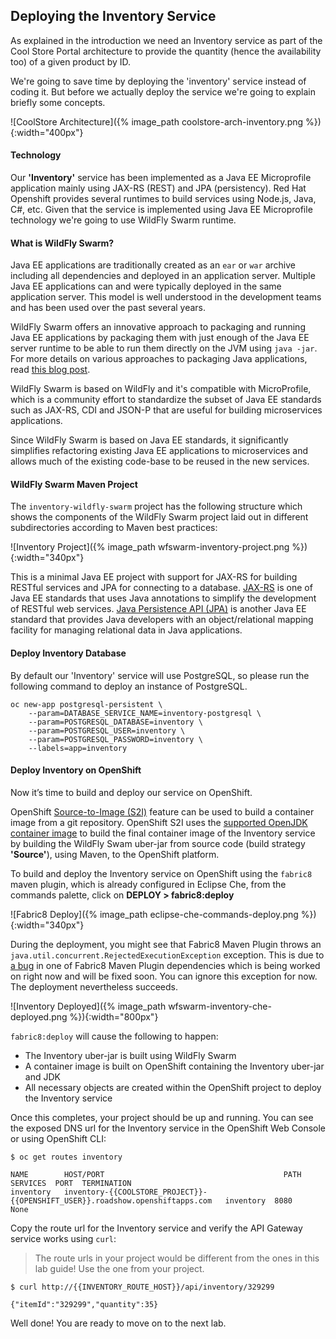 ## Deploying the Inventory Service

As explained in the introduction we need an Inventory service as part of the Cool Store Portal architecture to provide the quantity (hence the availability too) of a given product by ID.

We're going to save time by deploying the 'inventory' service instead of coding it. But before we actually deploy the service we're going to explain briefly some concepts.

![CoolStore Architecture]({% image_path coolstore-arch-inventory.png %}){:width="400px"}

#### Technology

Our **'Inventory'** service has been implemented as a Java EE Microprofile application mainly using JAX-RS (REST) and JPA (persistency). Red Hat Openshift provides several runtimes to build services using Node.js, Java, C#, etc. Given that the service is implemented using Java EE Microprofile technology we're going to use  WildFly Swarm runtime. 

#### What is WildFly Swarm?

Java EE applications are traditionally created as an `ear` or `war` archive including all dependencies and deployed in an application server. Multiple Java EE applications can and were typically deployed in the same application server. This model is well understood in the development teams and has been used over the past several years.

WildFly Swarm offers an innovative approach to packaging and running Java EE applications by packaging them with just enough of the Java EE server runtime to be able to run them directly on the JVM using `java -jar`. For more details on various approaches to packaging Java 
applications, read [this blog post](https://developers.redhat.com/blog/2017/08/24/the-skinny-on-fat-thin-hollow-and-uber).

WildFly Swarm is based on WildFly and it's compatible with MicroProfile, which is a community effort to standardize the subset of Java EE standards such as JAX-RS, CDI and JSON-P that are useful for building microservices applications.

Since WildFly Swarm is based on Java EE standards, it significantly simplifies refactoring existing Java EE applications to microservices and allows much of the existing code-base to be reused in the new services.

#### WildFly Swarm Maven Project 

The `inventory-wildfly-swarm` project has the following structure which shows the components of the WildFly Swarm project laid out in different subdirectories according to Maven best practices:

![Inventory Project]({% image_path wfswarm-inventory-project.png %}){:width="340px"}

This is a minimal Java EE project with support for JAX-RS for building RESTful services and JPA for connecting to a database. [JAX-RS](https://docs.oracle.com/javaee/7/tutorial/jaxrs.htm) is one of Java EE standards that uses Java annotations to simplify the development of RESTful web services. [Java Persistence API (JPA)](https://docs.oracle.com/javaee/7/tutorial/partpersist.htm) is another Java EE standard that provides Java developers with an object/relational mapping facility for managing relational data in Java applications.

#### Deploy Inventory Database
By default our 'Inventory' service will use PostgreSQL, so please run the following command to deploy an instance of PostgreSQL.

~~~shell
oc new-app postgresql-persistent \
    --param=DATABASE_SERVICE_NAME=inventory-postgresql \
    --param=POSTGRESQL_DATABASE=inventory \
    --param=POSTGRESQL_USER=inventory \
    --param=POSTGRESQL_PASSWORD=inventory \
    --labels=app=inventory
~~~

#### Deploy Inventory on OpenShift

Now it’s time to build and deploy our service on OpenShift. 

OpenShift [Source-to-Image (S2I)]({{OPENSHIFT_DOCS_BASE}}/architecture/core_concepts/builds_and_image_streams.html#source-build) 
feature can be used to build a container image from a git repository. OpenShift S2I uses the [supported OpenJDK container image](https://access.redhat.com/documentation/en-us/red_hat_jboss_middleware_for_openshift/3/html/red_hat_java_s2i_for_openshift) to build the final container image of the 
Inventory service by building the WildFly Swam uber-jar from source code (build strategy **'Source'**), using Maven, to the OpenShift platform.

To build and deploy the Inventory service on OpenShift using the `fabric8` maven plugin, 
which is already configured in Eclipse Che, from the commands palette, click on **DEPLOY > fabric8:deploy**

![Fabric8 Deploy]({% image_path eclipse-che-commands-deploy.png %}){:width="340px"}


During the deployment, you might see that Fabric8 Maven Plugin throws an `java.util.concurrent.RejectedExecutionException` 
exception. This is due to [a bug](https://github.com/fabric8io/kubernetes-client/issues/1035) in one of Fabric8 Maven Plugin 
dependencies which is being worked on right now and will be fixed soon. You can ignore this exception for now. The deployment 
nevertheless succeeds.

![Inventory Deployed]({% image_path wfswarm-inventory-che-deployed.png %}){:width="800px"}

`fabric8:deploy` will cause the following to happen:

* The Inventory uber-jar is built using WildFly Swarm
* A container image is built on OpenShift containing the Inventory uber-jar and JDK
* All necessary objects are created within the OpenShift project to deploy the Inventory service

Once this completes, your project should be up and running. You can see the exposed DNS url for the Inventory service in the OpenShift Web Console or using OpenShift CLI:

~~~shell
$ oc get routes inventory

NAME        HOST/PORT                                        PATH       SERVICES  PORT  TERMINATION
inventory   inventory-{{COOLSTORE_PROJECT}}-{{OPENSHIFT_USER}}.roadshow.openshiftapps.com   inventory  8080            None
~~~

Copy the route url for the Inventory service and verify the API Gateway service works using `curl`:

> The route urls in your project would be different from the ones in this lab guide! Use the one from your project.

~~~shell
$ curl http://{{INVENTORY_ROUTE_HOST}}/api/inventory/329299

{"itemId":"329299","quantity":35}
~~~

Well done! You are ready to move on to the next lab.
